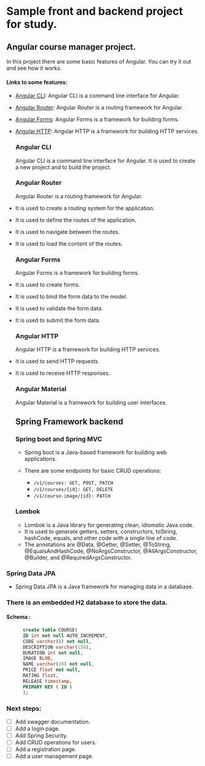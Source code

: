 # Sample front and backend project for study.
## Angular course manager project.
  In this project there are some basic features of Angular. 
  You can try it out and see how it works.
    
   #### Links to some features:    
 - [Angular CLI](https://cli.angular.io/): Angular CLI is a command line interface for Angular.
 - [Angular Router](https://angular.io/guide/router): Angular Router is a routing framework for Angular.
 - [Angular Forms](https://angular.io/guide/forms): Angular Forms is a framework for building forms.
 - [Angular HTTP](https://angular.io/guide/http): Angular HTTP is a framework for building HTTP services.

   ### Angular CLI
   Angular CLI is a command line interface for Angular.
   It is used to create a new project and to build the project.

   ### Angular Router
   Angular Router is a routing framework for Angular.
 - It is used to create a routing system for the application.
 - It is used to define the routes of the application.
 - It is used to navigate between the routes.
 - It is used to load the content of the routes.

   ### Angular Forms
   Angular Forms is a framework for building forms.
 - It is used to create forms.
 - It is used to bind the form data to the model.
 - It is used to validate the form data.
 - It is used to submit the form data.

   ### Angular HTTP
   Angular HTTP is a framework for building HTTP services.
 - It is used to send HTTP requests.
 - It is used to receive HTTP responses.

   ### Angular Material
   Angular Material is a framework for building user interfaces.
            
   ## Spring Framework backend
   ### Spring boot and Spring MVC
   - Spring boot is a Java-based framework for building web applications.

   - There are some endpoints for basic CRUD operations:
     - `/v1/courses: GET, POST, PATCH`
     - `/v1/courses/{id}: GET, DELETE`
     - `/v1/course-image/{id}: PATCH `

   ### Lombok
   - Lombok is a Java library for generating clean, idiomatic Java code.
   - It is used to generate getters, setters, constructors, toString, hashCode, equals, and other code with a single line of code.
   - The annotations are @Data, @Getter, @Setter, @ToString, @EqualsAndHashCode, @NoArgsConstructor, @AllArgsConstructor, @Builder, and @RequiredArgsConstructor.

  ### Spring Data JPA
  - Spring Data JPA is a Java framework for managing data in a database.
 
  ### There is an embedded H2 database to store the data.
  #### Schema :
```sql 
      create table COURSE(
      ID int not null AUTO_INCREMENT,
      CODE varchar(8) not null,
      DESCRIPTION varchar(150),
      DURATION int not null,
      IMAGE BLOB,
      NAME varchar(30) not null,
      PRICE float not null,
      RATING float,
      RELEASE timestamp,
      PRIMARY KEY ( ID )
      ); 
```

### Next steps:
- [ ] Add swagger documentation.
- [ ] Add a login page.
- [ ] Add Spring Security.
- [ ] Add CRUD operations for users.
- [ ] Add a registration page.
- [ ] Add a user management page.